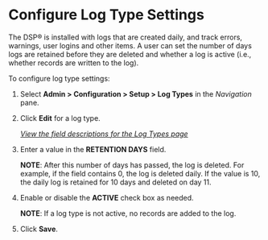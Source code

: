 # Configure Log Type Settings

The DSP® is installed with logs that are created daily, and track
errors, warnings, user logins and other items. A user can set the number
of days logs are retained before they are deleted and whether a log is
active (i.e., whether records are written to the log).

To configure log type settings:

1.  Select **Admin \> Configuration \> Setup \> Log Types** in the
    *Navigation* pane.

2.  Click **Edit** for a log type.
    
    [*View the field descriptions for the Log Types
    page*](../Page_Desc/Log%20Types.htm)

3.  Enter a value in the **RETENTION DAYS** field.
    
    **NOTE**: After this number of days has passed, the log is deleted.
    For example, if the field contains 0, the log is deleted daily. If
    the value is 10, the daily log is retained for 10 days and deleted
    on day 11.

4.  Enable or disable the **ACTIVE** check box as needed.
    
    **NOTE**: If a log type is not active, no records are added to the
    log.

5.  Click **Save**.
